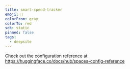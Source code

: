 ```yaml
---
title: smart-spend-tracker
emoji: 🐳
colorFrom: gray
colorTo: red
sdk: static
pinned: false
tags:
  - deepsite
---
```


Check out the configuration reference at https://huggingface.co/docs/hub/spaces-config-reference